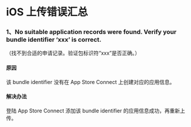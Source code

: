 # iOS 上传错误汇总 #

### 1、No suitable application records were found. Verify your bundle identifier ‘xxx’ is correct. ###

（找不到合适的申请记录。验证包标识符“xxx”是否正确。）

#### 原因 ####

该 bundle identifier 没有在 App Store Connect 上创建对应的应用信息。

#### 解决办法 ####

登陆 App Store Connect 添加该 bundle identifier 的应用信息成功，再重新上传。

